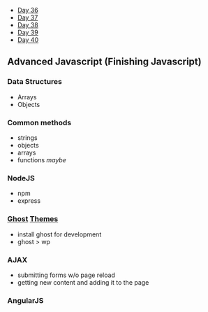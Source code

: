 * [Day 36](Day-36)
* [Day 37](Day-37)
* [Day 38](Day-38)
* [Day 39](Day-39) 
* [Day 40](Day-40) 


## Advanced Javascript (Finishing Javascript)

### Data Structures
* Arrays
* Objects

### Common methods
* strings
* objects 
* arrays
* functions *maybe*

### NodeJS
* npm
* express

### [Ghost](http://ghost.org) [Themes](http://docs.ghost.org/themes/)
* install ghost for development
* ghost > wp

### AJAX
* submitting forms w/o page reload
* getting new content and adding it to the page

### AngularJS
